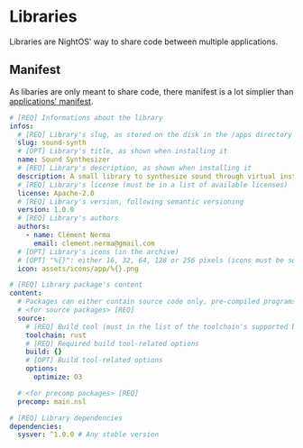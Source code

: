 # Libraries

Libraries are NightOS' way to share code between multiple applications.

## Manifest

As libaries are only meant to share code, there manifest is a lot simplier than [applications' manifest](applications/manifest.md).

```yaml
# [REQ] Informations about the library
infos:
  # [REQ] Library's slug, as stored on the disk in the /apps directory
  slug: sound-synth
  # [OPT] Library's title, as shown when installing it
  name: Sound Synthesizer
  # [REQ] Library's description, as shown when installing it
  description: A small library to synthesize sound through virtual instruments
  # [REQ] Library's license (must be in a list of available licenses)
  license: Apache-2.0
  # [REQ] Library's version, following semantic versioning
  version: 1.0.0
  # [REQ] Library's authors
  authors:
    - name: Clément Nerma
      email: clement.nerma@gmail.com
  # [OPT] Library's icons (in the archive)
  # [OPT] "%{}": either 16, 32, 64, 128 or 256 pixels (icons must be square)
  icon: assets/icons/app/%{}.png

# [REQ] Library package's content
content:
  # Packages can either contain source code only, pre-compiled programs only, or both
  # <for source packages> [REQ]
  source:
    # [REQ] Build tool (must in the list of the toolchain's supported build tools)
    toolchain: rust
    # [REQ] Required build tool-related options
    build: {}
    # [OPT] Build tool-related options
    options:
      optimize: O3

  # <for precomp packages> [REQ]
  precomp: main.nsl

# [REQ] Library dependencies
dependencies:
  sysver: ^1.0.0 # Any stable version
```
